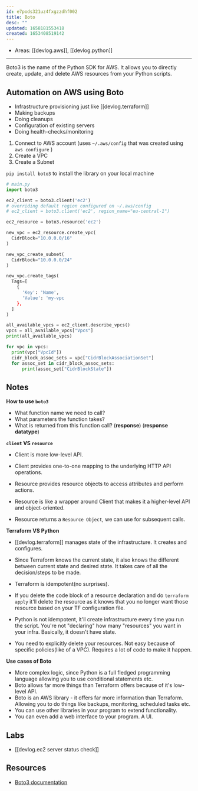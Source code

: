 ```yaml
---
id: e7pods321uz4fxgzzdhf002
title: Boto
desc: ""
updated: 1658181553418
created: 1653408519142
---
```


- Areas: [[devlog.aws]], [[devlog.python]]

---

Boto3 is the name of the Python SDK for AWS. It allows you to directly create, update, and delete AWS resources from your Python scripts.

## Automation on AWS using Boto

- Infrastructure provisioning just like [[devlog.terraform]]
- Making backups
- Doing cleanups
- Configuration of existing servers
- Doing health-checks/monitoring

1. Connect to AWS account (uses `~/.aws/config` that was created using `aws configure` )
2. Create a VPC
3. Create a Subnet

`pip install boto3` to install the library on your local machine

```py
# main.py
import boto3

ec2_client = boto3.client('ec2')
# overriding default region configured on ~/.aws/config
# ec2_client = boto3.client('ec2', region_name="eu-central-1")

ec2_resource = boto3.resource('ec2')

new_vpc = ec2_resource.create_vpc(
  CidrBlock="10.0.0.0/16"
)

new_vpc_create_subnet(
  CidrBlock="10.0.0.0/24"
)

new_vpc.create_tags(
  Tags=[
    {
      'Key': 'Name',
      'Value': 'my-vpc
    },
  ]
)

all_available_vpcs = ec2_client.describe_vpcs()
vpcs = all_available_vpcs["Vpcs"]
print(all_available_vpcs)

for vpc in vpcs:
  print(vpc["VpcId"])
  cidr_block_assoc_sets = vpc["CidrBlockAssociationSet"]
  for assoc_set in cidr_block_assoc_sets:
      print(assoc_set["CidrBlockState"])
```

## Notes

**How to use `boto3`**

- What function name we need to call?
- What parameters the function takes?
- What is returned from this function call? (**response**) (**response datatype**)

**`client` VS `resource`**

- Client is more low-level API.
- Client provides one-to-one mapping to the underlying HTTP API operations.

- Resource provides resource objects to access attributes and perform actions.
- Resource is like a wrapper around Client that makes it a higher-level API and object-oriented.
- Resource returns a `Resource Object`, we can use for subsequent calls.

**Terraform VS Python**

- [[devlog.terraform]] manages state of the infrastructure. It creates and configures.
- Since Terraform knows the current state, it also knows the different between current state and desired state. It takes care of all the decision/steps to be made.
- Terraform is idempotent(no surprises).
- If you delete the code block of a resource declaration and do `terraform apply` it'll delete the resource as it knows that you no longer want those resource based on your TF configuration file.

- Python is not idempotent, it'll create infrastructure every time you run the script. You're not "declaring" how many "resources" you want in your infra. Basically, it doesn't have state.
- You need to explicitly delete your resources. Not easy because of specific policies(like of a VPC). Requires a lot of code to make it happen.

**Use cases of Boto**

- More complex logic, since Python is a full fledged programming language allowing you to use conditional statements etc.
- Boto allows far more things than Terraform offers because of it's low-level API.
- Boto is an AWS library - it offers far more information than Terraform. Allowing you to do things like backups, monitoring, scheduled tasks etc.
- You can use other libraries in your program to extend functionality.
- You can even add a web interface to your program. A UI.

## Labs

- [[devlog.ec2 server status check]]

## Resources

- [Boto3 documentation](https://boto3.amazonaws.com/v1/documentation/api/latest/index.html)
